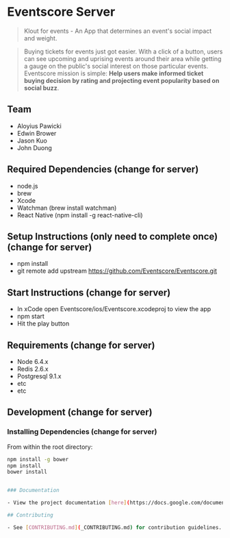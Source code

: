 # Eventscore Server

> Klout for events - An App that determines an event's social impact and weight.

> Buying tickets for events just got easier. With a click of a button, users can see upcoming and uprising events around their area while getting a gauge on the public's social interest on those particular events. Eventscore mission is simple: **Help users make informed ticket buying decision by rating and projecting event popularity based on social buzz**.

## Team

- Aloyius Pawicki
- Edwin Brower
- Jason Kuo
- John Duong

## Required Dependencies (change for server)
- node.js 
- brew
- Xcode
- Watchman (brew install watchman)
- React Native (npm install -g react-native-cli)

## Setup Instructions (only need to complete once) (change for server)

- npm install
- git remote add upstream https://github.com/Eventscore/Eventscore.git

## Start Instructions (change for server)
- In xCode open Eventscore/ios/Eventscore.xcodeproj to view the app
- npm start
- Hit the play button


## Requirements (change for server)

- Node 6.4.x
- Redis 2.6.x
- Postgresql 9.1.x
- etc
- etc

## Development (change for server)

### Installing Dependencies (change for server)

From within the root directory:

```sh
npm install -g bower
npm install
bower install


### Documentation

- View the project documentation [here](https://docs.google.com/document/d/1bOhUhUnwRuyP1Lwo77mrFLjlYe-N_BVRGO15Y5kEWAI/edit?usp=sharing)

## Contributing

- See [CONTRIBUTING.md](_CONTRIBUTING.md) for contribution guidelines.
